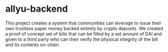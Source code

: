# allyu-backend

This project creates a system that communities can leverage to issue their own trustless paper money backed entirely by crypto deposits. We created a proof of concept set of bills that can be filled by a set amount of DAI and given to a third party who can then verify the physical integrity of the bill and its contents on-chain
